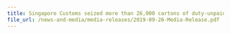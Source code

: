 ```yaml
---
title: Singapore Customs seized more than 26,000 cartons of duty-unpaid cigarettes in two consecutive days 
file_url: /news-and-media/media-releases/2019-09-26-Media-Release.pdf
---
```

